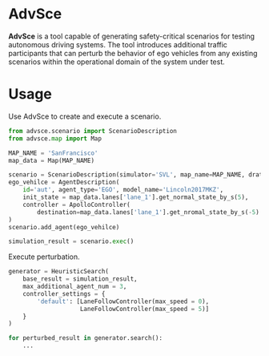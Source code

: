 # AdvSce

**AdvSce** is a tool capable of generating safety-critical scenarios for testing autonomous driving systems. The tool introduces additional traffic participants that can perturb the behavior of ego vehicles from any existing scenarios within the operational domain of the system under test.

# Usage

Use AdvSce to create and execute a scenario.

```python
from advsce.scenario import ScenarioDescription
from advsce.map import Map

MAP_NAME = 'SanFrancisco'
map_data = Map(MAP_NAME)

scenario = ScenarioDescription(simulator='SVL', map_name=MAP_NAME, dration=60)
ego_vehilce = AgentDescription(
    id='aut', agent_type='EGO', model_name='Lincoln2017MKZ', 
    init_state = map_data.lanes['lane_1'].get_normal_state_by_s(5),
    controller = ApolloController(
        destination=map_data.lanes['lane_1'].get_nromal_state_by_s(-5).position)
)
scenario.add_agent(ego_vehilce)

simulation_result = scenario.exec()
```

Execute perturbation.

```python
generator = HeuristicSearch(
    base_result = simulation_result, 
    max_additional_agent_num = 3, 
    controller_settings = {
        'default': [LaneFollowController(max_speed = 0), 
                    LaneFollowController(max_speed = 5)]
    }
)

for perturbed_result in generator.search():
    ...
```


